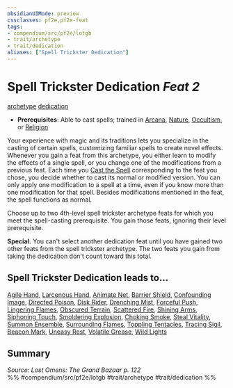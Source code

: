 ```yaml
---
obsidianUIMode: preview
cssclasses: pf2e,pf2e-feat
tags:
- compendium/src/pf2e/lotgb
- trait/archetype
- trait/dedication
aliases: ["Spell Trickster Dedication"]
---
```

# Spell Trickster Dedication  *Feat 2*  
[archetype](rules/traits/archetype.md "Archetype Feat Trait")  [dedication](rules/traits/dedication.md "Dedication Feat Trait")  

- **Prerequisites**: Able to cast spells; trained in [Arcana](compendium/skills.md#Arcana), [Nature](compendium/skills.md#Nature), [Occultism](compendium/skills.md#Occultism), or [Religion](compendium/skills.md#Religion)

Your experience with magic and its traditions lets you specialize in the casting of certain spells, customizing familiar spells to create novel effects. Whenever you gain a feat from this archetype, you either learn to modify the effects of a single spell, or you change one of the modifications from a previous feat. Each time you [Cast the Spell](rules/actions/cast-a-spell.md) corresponding to the feat you chose, you decide whether to cast its normal or modified version. You can only apply one modification to a spell at a time, even if you know more than one modification for that spell. Besides modifications mentioned in the feat, the spell functions as normal.

Choose up to two 4th-level spell trickster archetype feats for which you meet the spell-casting prerequisite. You gain those feats, ignoring their level prerequisite.

**Special.** You can't select another dedication feat until you have gained two other feats from the spell trickster archetype. The two feats you gain from taking the dedication don't count toward this total.

## Spell Trickster Dedication leads to...

[Agile Hand](compendium/feats/agile-hand-lotgb.md), [Larcenous Hand](compendium/feats/larcenous-hand-lotgb.md), [Animate Net](compendium/feats/animate-net-lotgb.md), [Barrier Shield](compendium/feats/barrier-shield-lotgb.md), [Confounding Image](compendium/feats/confounding-image-lotgb.md), [Directed Poison](compendium/feats/directed-poison-lotgb.md), [Disk Rider](compendium/feats/disk-rider-lotgb.md), [Drenching Mist](compendium/feats/drenching-mist-lotgb.md), [Forceful Push](compendium/feats/forceful-push-lotgb.md), [Lingering Flames](compendium/feats/lingering-flames-lotgb.md), [Obscured Terrain](compendium/feats/obscured-terrain-lotgb.md), [Scattered Fire](compendium/feats/scattered-fire-lotgb.md), [Shining Arms](compendium/feats/shining-arms-lotgb.md), [Siphoning Touch](compendium/feats/siphoning-touch-lotgb.md), [Smoldering Explosion](compendium/feats/smoldering-explosion-lotgb.md), [Choking Smoke](compendium/feats/choking-smoke-lotgb.md), [Steal Vitality](compendium/feats/steal-vitality-lotgb.md), [Summon Ensemble](compendium/feats/summon-ensemble-lotgb.md), [Surrounding Flames](compendium/feats/surrounding-flames-lotgb.md), [Toppling Tentacles](compendium/feats/toppling-tentacles-lotgb.md), [Tracing Sigil](compendium/feats/tracing-sigil-lotgb.md), [Beacon Mark](compendium/feats/beacon-mark-lotgb.md), [Uneasy Rest](compendium/feats/uneasy-rest-lotgb.md), [Volatile Grease](compendium/feats/volatile-grease-lotgb.md), [Wild Lights](compendium/feats/wild-lights-lotgb.md)

## Summary

*Source: Lost Omens: The Grand Bazaar p. 122*  
%% #compendium/src/pf2e/lotgb #trait/archetype #trait/dedication %%